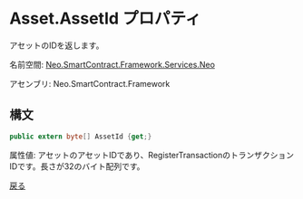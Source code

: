 # Asset.AssetId プロパティ

アセットのIDを返します。

名前空間: [Neo.SmartContract.Framework.Services.Neo](../../neo.md)

アセンブリ: Neo.SmartContract.Framework

## 構文

```c#
public extern byte[] AssetId {get;}
```

属性値: アセットのアセットIDであり、RegisterTransactionのトランザクションIDです。長さが32のバイト配列です。



[戻る](../Asset.md)
